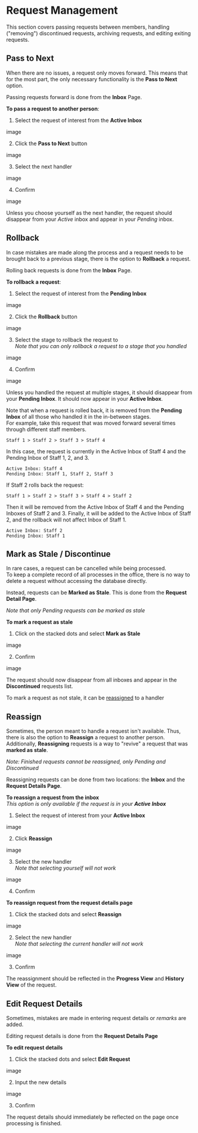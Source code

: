 # Request Management
This section covers passing requests between members, handling ("removing") discontinued requests, archiving requests, and editing exiting requests.

## Pass to Next
When there are no issues, a request only moves forward. This means that for the most part, the only 
necessary functionality is the **Pass to Next** option.

Passing requests forward is done from the **Inbox** Page.

**To pass a request to another person**:
1. Select the request of interest from the **Active Inbox**

image

2. Click the **Pass to Next** button

image

3. Select the next handler

image

4. Confirm

image

Unless you choose yourself as the next handler, the request should disappear from your *Active* inbox and appear in your *Pending* inbox.

## Rollback
In case mistakes are made along the process and a request needs to be brought back to a previous stage, there is the option
to **Rollback** a request.

Rolling back requests is done from the **Inbox** Page.

**To rollback a request**:
1. Select the request of interest from the **Pending Inbox**

image

2. Click the **Rollback** button

image

3. Select the stage to rollback the request to <br/>
*Note that you can only rollback a request to a stage that you handled*

image

4. Confirm

image

Unless you handled the request at multiple stages, it should disappear from your **Pending Inbox**. It should now appear in your **Active Inbox**.

Note that when a request is rolled back, it is removed from the **Pending Inbox** of all those who handled it in the in-between stages. <br/>
For example, take this request that was moved forward several times through different staff members. <br/>
```
Staff 1 > Staff 2 > Staff 3 > Staff 4
```
In this case, the request is currently in the Active Inbox of Staff 4 and the Pending Inbox of Staff 1, 2, and 3. 
```
Active Inbox: Staff 4
Pending Inbox: Staff 1, Staff 2, Staff 3
```
If Staff 2 rolls back the request:
```
Staff 1 > Staff 2 > Staff 3 > Staff 4 > Staff 2
```
Then it will be removed from the Active Inbox of Staff 4 and the Pending Inboxes of Staff 2 and 3. Finally, it will be added to the Active Inbox of Staff 2, and the rollback will not affect Inbox of Staff 1.
```
Active Inbox: Staff 2
Pending Inbox: Staff 1
```

## Mark as Stale / Discontinue
In rare cases, a request can be cancelled while being processed. <br/>
To keep a complete record of all processes in the office, there is no way to delete a request without accessing the database directly.

Instead, requests can be **Marked as Stale**. This is done from the **Request Detail Page**.

*Note that only Pending requests can be marked as stale*

**To mark a request as stale**
1. Click on the stacked dots and select **Mark as Stale**

image

2. Confirm

image

The request should now disappear from all inboxes and appear in the **Discontinued** requests list.

To mark a request as not stale, it can be [reassigned](#reassign) to a handler

## Reassign
Sometimes, the person meant to handle a request isn't available. Thus, there is also the option
to **Reassign** a request to another person. Additionally, **Reassigning** requests is a way to "revive" a request that was **marked as stale**.

*Note: Finished requests cannot be reassigned, only Pending and Discontinued*

Reassigning requests can be done from two locations: the **Inbox** and the **Request Details Page**.

**To reassign a request from the inbox** <br/>
*This option is only available if the request is in your* ***Active Inbox*** <br/>
1. Select the request of interest from your **Active Inbox**

image

2. Click **Reassign**

image

3. Select the new handler <br/>
*Note that selecting yourself will not work*

image

4. Confirm

**To reassign request from the request details page**
1. Click the stacked dots and select **Reassign**

image

2. Select the new handler <br/>
*Note that selecting the current handler will not work*

image

3. Confirm

The reassignment should be reflected in the **Progress View** and **History View** of the request.


## Edit Request Details
Sometimes, mistakes are made in entering request details or *remarks* are added.

Editing request details is done from the **Request Details Page**

**To edit request details**
1. Click the stacked dots and select **Edit Request**

image

2. Input the new details

image

3. Confirm

The request details should immediately be reflected on the page once processing is finished.
